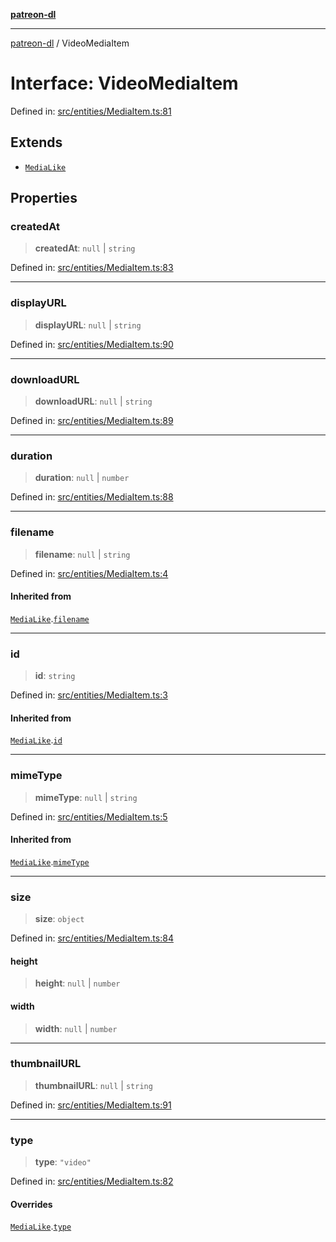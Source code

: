 [**patreon-dl**](../README.md)

***

[patreon-dl](../README.md) / VideoMediaItem

# Interface: VideoMediaItem

Defined in: [src/entities/MediaItem.ts:81](https://github.com/patrickkfkan/patreon-dl/blob/21cb889ad3b60a77d2f4678e5262807670e6d9d0/src/entities/MediaItem.ts#L81)

## Extends

- [`MediaLike`](MediaLike.md)

## Properties

### createdAt

> **createdAt**: `null` \| `string`

Defined in: [src/entities/MediaItem.ts:83](https://github.com/patrickkfkan/patreon-dl/blob/21cb889ad3b60a77d2f4678e5262807670e6d9d0/src/entities/MediaItem.ts#L83)

***

### displayURL

> **displayURL**: `null` \| `string`

Defined in: [src/entities/MediaItem.ts:90](https://github.com/patrickkfkan/patreon-dl/blob/21cb889ad3b60a77d2f4678e5262807670e6d9d0/src/entities/MediaItem.ts#L90)

***

### downloadURL

> **downloadURL**: `null` \| `string`

Defined in: [src/entities/MediaItem.ts:89](https://github.com/patrickkfkan/patreon-dl/blob/21cb889ad3b60a77d2f4678e5262807670e6d9d0/src/entities/MediaItem.ts#L89)

***

### duration

> **duration**: `null` \| `number`

Defined in: [src/entities/MediaItem.ts:88](https://github.com/patrickkfkan/patreon-dl/blob/21cb889ad3b60a77d2f4678e5262807670e6d9d0/src/entities/MediaItem.ts#L88)

***

### filename

> **filename**: `null` \| `string`

Defined in: [src/entities/MediaItem.ts:4](https://github.com/patrickkfkan/patreon-dl/blob/21cb889ad3b60a77d2f4678e5262807670e6d9d0/src/entities/MediaItem.ts#L4)

#### Inherited from

[`MediaLike`](MediaLike.md).[`filename`](MediaLike.md#filename)

***

### id

> **id**: `string`

Defined in: [src/entities/MediaItem.ts:3](https://github.com/patrickkfkan/patreon-dl/blob/21cb889ad3b60a77d2f4678e5262807670e6d9d0/src/entities/MediaItem.ts#L3)

#### Inherited from

[`MediaLike`](MediaLike.md).[`id`](MediaLike.md#id)

***

### mimeType

> **mimeType**: `null` \| `string`

Defined in: [src/entities/MediaItem.ts:5](https://github.com/patrickkfkan/patreon-dl/blob/21cb889ad3b60a77d2f4678e5262807670e6d9d0/src/entities/MediaItem.ts#L5)

#### Inherited from

[`MediaLike`](MediaLike.md).[`mimeType`](MediaLike.md#mimetype)

***

### size

> **size**: `object`

Defined in: [src/entities/MediaItem.ts:84](https://github.com/patrickkfkan/patreon-dl/blob/21cb889ad3b60a77d2f4678e5262807670e6d9d0/src/entities/MediaItem.ts#L84)

#### height

> **height**: `null` \| `number`

#### width

> **width**: `null` \| `number`

***

### thumbnailURL

> **thumbnailURL**: `null` \| `string`

Defined in: [src/entities/MediaItem.ts:91](https://github.com/patrickkfkan/patreon-dl/blob/21cb889ad3b60a77d2f4678e5262807670e6d9d0/src/entities/MediaItem.ts#L91)

***

### type

> **type**: `"video"`

Defined in: [src/entities/MediaItem.ts:82](https://github.com/patrickkfkan/patreon-dl/blob/21cb889ad3b60a77d2f4678e5262807670e6d9d0/src/entities/MediaItem.ts#L82)

#### Overrides

[`MediaLike`](MediaLike.md).[`type`](MediaLike.md#type)
